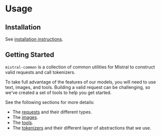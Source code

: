 # Usage

## Installation

See [installation instructions](./install.md).

## Getting Started

`mistral-common` is a collection of common utilities for Mistral to construct valid requests and call tokenizers.

To take full advantage of the features of our models, you will need to use text, images, and tools. Building a valid request can be challenging, so we've created a set of tools to help you get started. 

See the following sections for more details:

- The [requests](./requests.md) and their different types.
- The [images](./images.md).
- The [tools](./tools.md).
- The [tokenizers](./tokenizers.md) and their different layer of abstractions that we use.